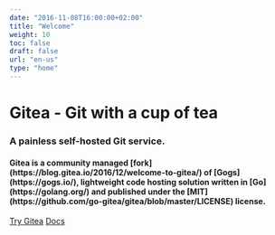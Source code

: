 ```yaml
---
date: "2016-11-08T16:00:00+02:00"
title: "Welcome"
weight: 10
toc: false
draft: false
url: "en-us"
type: "home"
---
```


<h1 class="title is-1">Gitea - Git with a cup of tea</h1>
<h3 class="subtitle is-3">A painless self-hosted Git service.</h3>
<h4 class="subtitle">
	Gitea is a community managed [fork](https://blog.gitea.io/2016/12/welcome-to-gitea/) of [Gogs](https://gogs.io/),
	lightweight code hosting solution written in [Go](https://golang.org/)
	and published under the [MIT](https://github.com/go-gitea/gitea/blob/master/LICENSE) license.
</h4>

<div class="container">
<a class="button is-success is-large" href="https://try.gitea.io" target="_blank">Try Gitea</a>
<a class="button is-light is-large" href="https://try.gitea.io">Docs</a>
</div>
